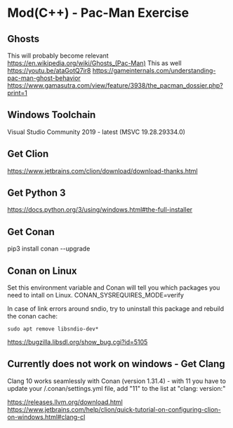 # Mod(C++) - Pac-Man Exercise

## Ghosts
This will probably become relevant https://en.wikipedia.org/wiki/Ghosts_(Pac-Man)
This as well https://youtu.be/ataGotQ7ir8
https://gameinternals.com/understanding-pac-man-ghost-behavior
https://www.gamasutra.com/view/feature/3938/the_pacman_dossier.php?print=1

## Windows Toolchain

Visual Studio Community 2019 - latest (MSVC 19.28.29334.0)

## Get Clion

https://www.jetbrains.com/clion/download/download-thanks.html

## Get Python 3

https://docs.python.org/3/using/windows.html#the-full-installer

## Get Conan

pip3 install conan --upgrade

## Conan on Linux

Set this environment variable and Conan will tell you which packages you need to
intall on Linux.
CONAN_SYSREQUIRES_MODE=verify

In case of link errors around sndio, try to uninstall this package and rebuild the conan cache:
~~~
sudo apt remove libsndio-dev*
~~~
https://bugzilla.libsdl.org/show_bug.cgi?id=5105

## Currently does not work on windows - Get Clang

Clang 10 works seamlessly with Conan (version 1.31.4) - with 11 you have to update your 
<userhome>/.conan/settings.yml file, add "11" to the list at "clang: version:"

https://releases.llvm.org/download.html
https://www.jetbrains.com/help/clion/quick-tutorial-on-configuring-clion-on-windows.html#clang-cl
